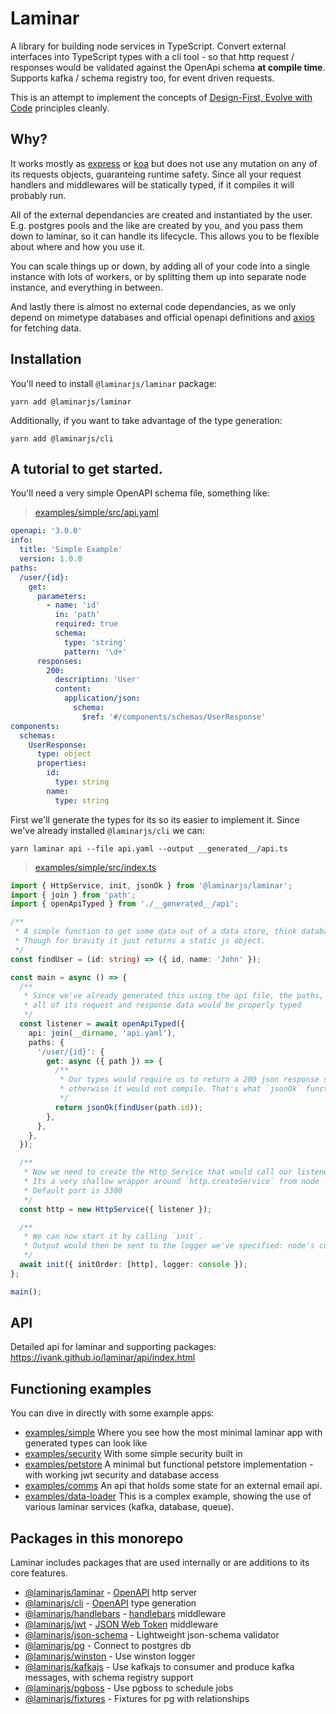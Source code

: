 # Laminar

A library for building node services in TypeScript. Convert external interfaces into TypeScript types with a cli tool - so that http request / responses would be validated against the OpenApi schema **at compile time**. Supports kafka / schema registry too, for event driven requests.

This is an attempt to implement the concepts of [Design-First, Evolve with Code](https://apisyouwonthate.com/blog/api-design-first-vs-code-first) principles cleanly.

## Why?

It works mostly as [express](https://expressjs.com) or [koa](https://koajs.com) but does not use any mutation on any of its requests objects, guaranteing runtime safety. Since all your request handlers and middlewares will be statically typed, if it compiles it will probably run.

All of the external dependancies are created and instantiated by the user. E.g. postgres pools and the like are created by you, and you pass them down to laminar, so it can handle its lifecycle. This allows you to be flexible about where and how you use it.

You can scale things up or down, by adding all of your code into a single instance with lots of workers, or by splitting them up into separate node instance, and everything in between.

And lastly there is almost no external code dependancies, as we only depend on mimetype databases and official openapi definitions and [axios](https://github.com/axios/axios) for fetching data.

## Installation

You'll need to install `@laminarjs/laminar` package:

```shell
yarn add @laminarjs/laminar
```

Additionally, if you want to take advantage of the type generation:

```shell
yarn add @laminarjs/cli
```

## A tutorial to get started.

You'll need a very simple OpenAPI schema file, something like:

> [examples/simple/src/api.yaml](https://github.com/ivank/laminar/tree/main/examples/simple/src/api.yaml)

```yaml
openapi: '3.0.0'
info:
  title: 'Simple Example'
  version: 1.0.0
paths:
  /user/{id}:
    get:
      parameters:
        - name: 'id'
          in: 'path'
          required: true
          schema:
            type: 'string'
            pattern: '\d+'
      responses:
        200:
          description: 'User'
          content:
            application/json:
              schema:
                $ref: '#/components/schemas/UserResponse'
components:
  schemas:
    UserResponse:
      type: object
      properties:
        id:
          type: string
        name:
          type: string
```

First we'll generate the types for its so its easier to implement it. Since we've already installed `@laminarjs/cli` we can:

```shell
yarn laminar api --file api.yaml --output __generated__/api.ts
```

> [examples/simple/src/index.ts](https://github.com/ivank/laminar/tree/main/examples/simple/src/index.ts)

```typescript
import { HttpService, init, jsonOk } from '@laminarjs/laminar';
import { join } from 'path';
import { openApiTyped } from './__generated__/api';

/**
 * A simple function to get some data out of a data store, think databases and the like.
 * Though for bravity it just returns a static js object.
 */
const findUser = (id: string) => ({ id, name: 'John' });

const main = async () => {
  /**
   * Since we've already generated this using the api file, the paths,
   * all of its request and response data would be properly typed
   */
  const listener = await openApiTyped({
    api: join(__dirname, 'api.yaml'),
    paths: {
      '/user/{id}': {
        get: async ({ path }) => {
          /**
           * Our types would require us to return a 200 json response specifically,
           * otherwise it would not compile. That's what `jsonOk` function does.
           */
          return jsonOk(findUser(path.id));
        },
      },
    },
  });

  /**
   * Now we need to create the Http Service that would call our listener.
   * Its a very shallow wrapper around `http.createService` from node
   * Default port is 3300
   */
  const http = new HttpService({ listener });

  /**
   * We can now start it by calling `init`.
   * Output would then be sent to the logger we've specified: node's console.
   */
  await init({ initOrder: [http], logger: console });
};

main();
```

## API

Detailed api for laminar and supporting packages: https://ivank.github.io/laminar/api/index.html

## Functioning examples

You can dive in directly with some example apps:

- [examples/simple](https://github.com/ivank/laminar/tree/main/examples/simple) Where you see how the most minimal laminar app with generated types can look like
- [examples/security](https://github.com/ivank/laminar/tree/main/examples/security) With some simple security built in
- [examples/petstore](https://github.com/ivank/laminar/tree/main/examples/petstore) A minimal but functional petstore implementation - with working jwt security and database access
- [examples/comms](https://github.com/ivank/laminar/tree/main/examples/comms) An api that holds some state for an external email api.
- [examples/data-loader](https://github.com/ivank/laminar/tree/main/examples/data-loader) This is a complex example, showing the use of various laminar services (kafka, database, queue).

## Packages in this monorepo

Laminar includes packages that are used internally or are additions to its core features.

- [@laminarjs/laminar](https://github.com/ivank/laminar/tree/main/packages/laminar) - [OpenAPI](https://swagger.io/docs/) http server
- [@laminarjs/cli](https://github.com/ivank/laminar/tree/main/packages/cli) - [OpenAPI](https://swagger.io/docs/) type generation
- [@laminarjs/handlebars](https://github.com/ivank/laminar/tree/main/packages/handlebars) - [handlebars](https://github.com/wycats/handlebars.js/) middleware
- [@laminarjs/jwt](https://github.com/ivank/laminar/tree/main/packages/handlebars) - [JSON Web Token](https://github.com/auth0/node-jsonwebtoken) middleware
- [@laminarjs/json-schema](https://github.com/ivank/laminar/tree/main/packages/json-schema) - Lightweight json-schema validator
- [@laminarjs/pg](https://github.com/ivank/laminar/tree/main/packages/pg) - Connect to postgres db
- [@laminarjs/winston](https://github.com/ivank/laminar/tree/main/packages/winston) - Use winston logger
- [@laminarjs/kafkajs](https://github.com/ivank/laminar/tree/main/packages/kafkajs) - Use kafkajs to consumer and produce kafka messages, with schema registry support
- [@laminarjs/pgboss](https://github.com/ivank/laminar/tree/main/packages/pgboss) - Use pgboss to schedule jobs
- [@laminarjs/fixtures](https://github.com/ivank/laminar/tree/main/packages/fixtures) - Fixtures for pg with relationships
